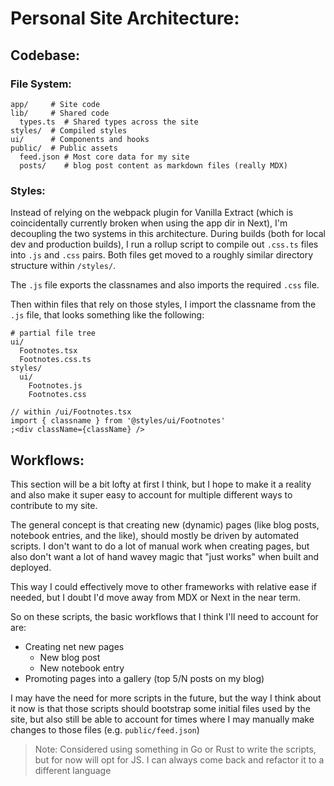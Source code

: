 # Personal Site Architecture:

## Codebase:

### File System:

```
app/     # Site code
lib/     # Shared code
  types.ts  # Shared types across the site
styles/  # Compiled styles
ui/      # Components and hooks
public/  # Public assets
  feed.json # Most core data for my site
  posts/    # blog post content as markdown files (really MDX)
```

### Styles:

Instead of relying on the webpack plugin for Vanilla Extract (which is
coincidentally currently broken when using the app dir in Next), I'm decoupling
the two systems in this architecture. During builds (both for local dev and
production builds), I run a rollup script to compile out `.css.ts` files into
`.js` and `.css` pairs. Both files get moved to a roughly similar directory
structure within `/styles/`.

The `.js` file exports the classnames and also imports the required `.css` file.

Then within files that rely on those styles, I import the classname from the
`.js` file, that looks something like the following:

```
# partial file tree
ui/
  Footnotes.tsx
  Footnotes.css.ts
styles/
  ui/
    Footnotes.js
    Footnotes.css
```

```tsx
// within /ui/Footnotes.tsx
import { classname } from '@styles/ui/Footnotes'
;<div className={className} />
```

## Workflows:

This section will be a bit lofty at first I think, but I hope to make it a
reality and also make it super easy to account for multiple different ways to
contribute to my site.

The general concept is that creating new (dynamic) pages (like blog posts,
notebook entries, and the like), should mostly be driven by automated scripts. I
don't want to do a lot of manual work when creating pages, but also don't want a
lot of hand wavey magic that "just works" when built and deployed.

This way I could effectively move to other frameworks with relative ease if
needed, but I doubt I'd move away from MDX or Next in the near term.

So on these scripts, the basic workflows that I think I'll need to account for
are:

- Creating net new pages
  - New blog post
  - New notebook entry
- Promoting pages into a gallery (top 5/N posts on my blog)

I may have the need for more scripts in the future, but the way I think about it
now is that those scripts should bootstrap some initial files used by the site,
but also still be able to account for times where I may manually make changes to
those files (e.g. `public/feed.json`)

> Note: Considered using something in Go or Rust to write the scripts, but for
> now will opt for JS. I can always come back and refactor it to a different
> language
